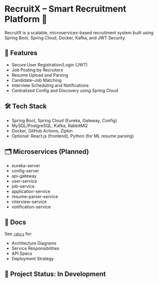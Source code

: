 # RecruitX – Smart Recruitment Platform 🚀

RecruitX is a scalable, microservices-based recruitment system built using Spring Boot, Spring Cloud, Docker, Kafka, and JWT Security.

## 🌟 Features
- Secure User Registration/Login (JWT)
- Job Posting by Recruiters
- Resume Upload and Parsing
- Candidate–Job Matching
- Interview Scheduling and Notifications
- Centralized Config and Discovery using Spring Cloud

## 🛠️ Tech Stack
- Spring Boot, Spring Cloud (Eureka, Gateway, Config)
- MySQL/PostgreSQL, Kafka, RabbitMQ
- Docker, GitHub Actions, Zipkin
- Optional: React.js (frontend), Python (for ML resume parsing)

## 🗂 Microservices (Planned)
- eureka-server
- config-server
- api-gateway
- user-service
- job-service
- application-service
- resume-parser-service
- interview-service
- notification-service

## 📁 Docs
See [`/docs`](docs/) for:
- Architecture Diagrams
- Service Responsibilities
- API Specs
- Deployment Strategy

## 🚧 Project Status: In Development
